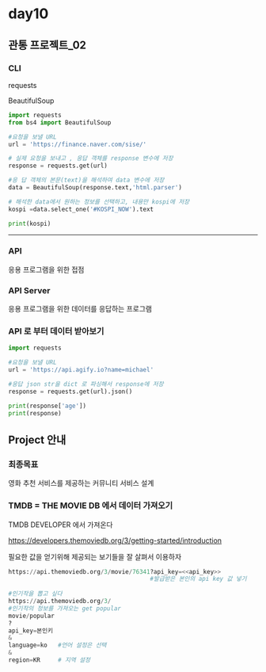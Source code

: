 # day10

## 관통 프로젝트_02

### CLI

requests

BeautifulSoup

```python
import requests
from bs4 import BeautifulSoup

#요청을 보낼 URL
url = 'https://finance.naver.com/sise/'

# 실제 요청을 보내고 , 응답 객체를 response 변수에 저장
response = requests.get(url)

#응 답 객체의 본문(text)을 해석하여 data 변수에 저장
data = BeautifulSoup(response.text,'html.parser')

# 해석한 data에서 원하는 정보를 선택하고, 내용만 kospi에 저장
kospi =data.select_one('#KOSPI_NOW').text

print(kospi)
```



---

### API

응용 프로그램을 위한 접점

### API Server 

응용 프로그램을 위한 데이터를 응답하는 프로그램



### API 로 부터 데이터 받아보기

```python
import requests

#요청을 보낼 URL
url = 'https://api.agify.io?name=michael'

#응답 json str을 dict 로 파싱해서 response에 저장
response = requests.get(url).json()

print(response['age'])
print(response)
```



## Project 안내

### 최종목표

영화 추천 서비스를 제공하는 커뮤니티 서비스 설계



### TMDB = THE MOVIE DB  에서 데이터 가져오기

TMDB DEVELOPER 에서 가져온다

https://developers.themoviedb.org/3/getting-started/introduction



필요한 값을 얻기위해 제공되는 보기들을 잘 살펴서 이용하자

```python
https://api.themoviedb.org/3/movie/76341?api_key=<<api_key>>
    									#발급받은 본인의 api key 값 넣기
        
#인기작을 뽑고 싶다
https://api.themoviedb.org/3/
#인기작의 정보를 가져오는 get popular
movie/popular
?
api_key=본인키
&
language=ko   #언어 설정은 선택
&
region=KR	  # 지역 설정
```



 